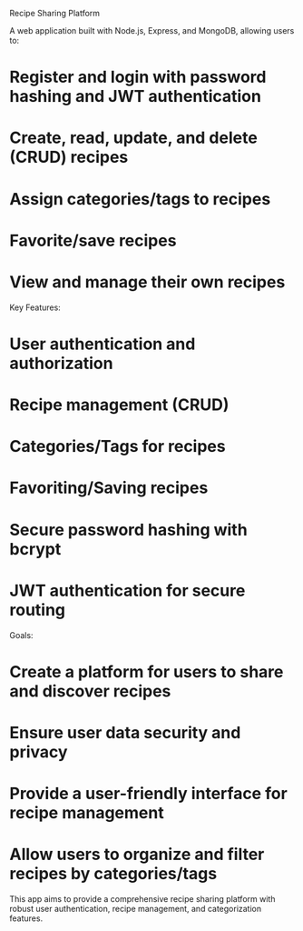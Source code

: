 Recipe Sharing Platform



A web application built with Node.js, Express, and MongoDB, allowing users to:
# Register and login with password hashing and JWT authentication
# Create, read, update, and delete (CRUD) recipes
# Assign categories/tags to recipes
# Favorite/save recipes
# View and manage their own recipes


Key Features:
# User authentication and authorization
# Recipe management (CRUD)
# Categories/Tags for recipes
# Favoriting/Saving recipes
# Secure password hashing with bcrypt
# JWT authentication for secure routing

Goals:
# Create a platform for users to share and discover recipes
# Ensure user data security and privacy
# Provide a user-friendly interface for recipe management
# Allow users to organize and filter recipes by categories/tags


This app aims to provide a comprehensive recipe sharing platform with robust user authentication, recipe management, and categorization features.
